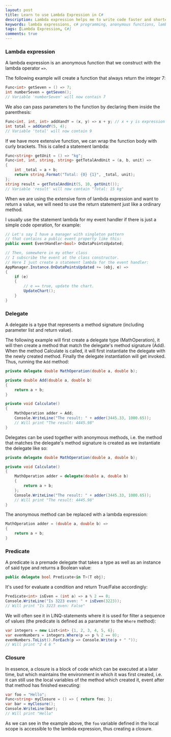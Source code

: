 ```yaml
---
layout: post
title: Learn to use Lambda Expression in C#
description: Lambda expression helps me to write code faster and shorter. Let's learn how we can use lambda expressions, delegates, predicates and closures in C# code.
keywords: lambda expressions, c# programming, anonymous functions, lambda operator, c# delegates, c# predicates, c# closures
tags: [Lambda Expression, C#]
comments: true
---
```


### Lambda expression

A lambda expression is an anonymous function that we construct with the lambda operator `=>`.

The following example will create a function that always return the integer 7:

```csharp
Func<int> getSeven = () => 7;
int numberSeven = getSeven();
// Variable 'numberSeven' will now contain 7
```

We also can pass parameters to the function by declaring them inside the parenthesis:

```csharp
Func<int, int, int> addXandY = (x, y) => x + y; // x + y is expression
int total = addXandY(5, 4);
// Variable 'total' will now contain 9
```

If we have more extensive function, we can wrap the function body with curly brackets. This is called a statement lambda:

```csharp
Func<string> getUnit = () => "kg";
Func<int, int, string, string> getTotalAndUnit = (a, b, unit) =>
{
    int _total = a + b;
    return string.Format("Total: {0} {1}", _total, unit);
};
string result = getTotalAndUnit(5, 10, getUnit());
// Variable 'result' will now contain "Total: 15 kg"
```

When we are using the extensive form of lambda expression and want to return a value, we will need to use the return statement just like a ordinary method.

I usually use the statement lambda for my event handler if there is just a simple code operation, for example:

```csharp
// Let's say I have a manager with singleton pattern
// that contains a public event property like this:
public event EventHandler<bool> OnDataPointsUpdated;

// Then, somewhere in my other class
// I subscribe the event at the class constructor.
// Here I just create a statement lambda for the event handler:
AppManager.Instance.OnDataPointsUpdated += (obj, e) =>
{
    if (e)
    {
        // e == true, update the chart.
        UpdateChart();
    }
}
```

### Delegate

A delegate is a type that represents a method signature (including parameter list and return value).

The following example will first create a delegate type (MathOperation), it will then create a method that match the delegate's method signature (Add). When the method Calculate is called, it will first instantiate the delegate with the newly created method. Finally the delegate instantiation will get invoked. Thus, running the `Add` method:

```csharp
private delegate double MathOperation(double a, double b);

private double Add(double a, double b)
{
    return a + b;
}

private void Calculate()
{
    MathOperation adder = Add;
    Console.WriteLine("The result: " + adder(3445.33, 1000.65));
    // Will print "The result: 4445.98"
}
```

Delegates can be used together with anonymous methods, i.e. the method that matches the delegate's method signature is created as we instantiate the delegate like so:

```csharp
private delegate double MathOperation(double a, double b);

private void Calculate()
{
    MathOperation adder = delegate(double a, double b)
    {
        return a + b;
    };
    Console.WriteLine("The result: " + adder(3445.33, 1000.65));
    // Will print "The result: 4445.98"
}
```

The anonymous method can be replaced with a lambda expression:

```csharp
MathOperation adder = (double a, double b) =>
{
    return a + b;
}
```

### Predicate

A predicate is a premade delegate that takes a type as well as an instance of said type and returns a Boolean value:

```csharp
public delegate bool Predicate<in T>(T obj);
```

It's used for evaluate a condition and return True/False accordingly:

```csharp
Predicate<int> isEven = (int a) => a % 2 == 0;
Console.WriteLine("Is 3223 even: " + isEven(3223));
// Will print "Is 3223 even: False"
```

We will often see it in LINQ-statements where it is used for filter a sequence of values (the predicate is defined as a parameter to the `Where` method):

```csharp
var integers = new List<int> {1, 2, 3, 4, 5, 6};
var evenNumbers = integers.Where(p => p % 2 == 0);
evenNumbers.ToList().ForEach(p => Console.Write(p + " "));
// Will print "2 4 6 "
```

### Closure

In essence, a closure is a block of code which can be executed at a later time, but which maintains the environment in which it was first created, i.e. it can still use the local variables of the method which created it, event after that method has finished executing:

```csharp
var foo = "Hello";
Func<string> myClosure = () => { return foo; };
var bar = myClosure();
Console.WriteLine(bar);
// Will print "Hello"
```

As we can see in the example above, the `foo` variable defined in the local scope is accessible to the lambda expression, thus creating a closure.
